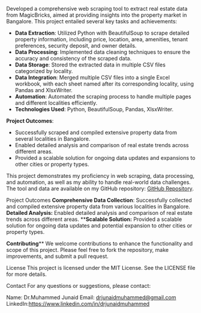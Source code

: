 Developed a comprehensive web scraping tool to extract real estate data from MagicBricks, aimed at providing insights into the property market in Bangalore. This project entailed several key tasks and achievements:

- **Data Extraction**: Utilized Python with BeautifulSoup to scrape detailed property information, including price, location, area, amenities, tenant preferences, security deposit, and owner details.
- **Data Processing**: Implemented data cleaning techniques to ensure the accuracy and consistency of the scraped data.
- **Data Storage**: Stored the extracted data in multiple CSV files categorized by locality.
- **Data Integration**: Merged multiple CSV files into a single Excel workbook, with each sheet named after its corresponding locality, using Pandas and XlsxWriter.
- **Automation**: Automated the scraping process to handle multiple pages and different localities efficiently.
- **Technologies Used**: Python, BeautifulSoup, Pandas, XlsxWriter.

**Project Outcomes**:
- Successfully scraped and compiled extensive property data from several localities in Bangalore.
- Enabled detailed analysis and comparison of real estate trends across different areas.
- Provided a scalable solution for ongoing data updates and expansions to other cities or property types.

This project demonstrates my proficiency in web scraping, data processing, and automation, as well as my ability to handle real-world data challenges. The tool and data are available on my GitHub repository: [GitHub Repository](https://github.com/drjunaidmuhammed/web-scrapping-real-estate-data-from-magic-brciks.com).




Project Outcomes
**Comprehensive Data Collection**: Successfully collected and compiled extensive property data from various localities in Bangalore.
**Detailed Analysis:** Enabled detailed analysis and comparison of real estate trends across different areas.
****Scalable Solution:** Provided a scalable solution for ongoing data updates and potential expansion to other cities or property types.

**Contributing****
We welcome contributions to enhance the functionality and scope of this project. Please feel free to fork the repository, make improvements, and submit a pull request.

License
This project is licensed under the MIT License. See the LICENSE file for more details.

Contact
For any questions or suggestions, please contact:

Name: Dr.Muhammed Junaid
Email: drjunaidmuhammed@gmail.com
LinkedIn:https://www.linkedin.com/in/drjunaidmuhammed


